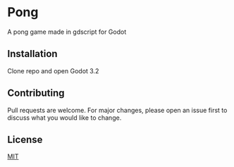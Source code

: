 # Pong
A pong game made in gdscript for Godot

## Installation
Clone repo and open Godot 3.2

## Contributing
Pull requests are welcome. For major changes, please open an issue first to discuss what you would like to change.

## License
[MIT](LICENSE.md)
